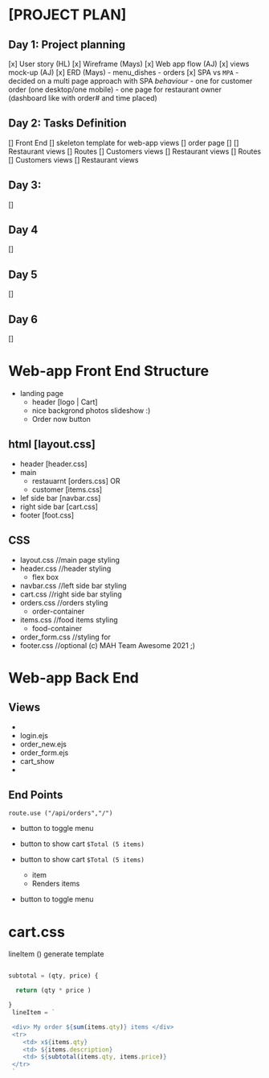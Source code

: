

# [PROJECT PLAN]

## Day 1: Project planning
  [x] User story (HL)
  [x] Wireframe (Mays)
  [x] Web app flow (AJ)
  [x] views mock-up (AJ)
  [x] ERD (Mays)
      - menu_dishes
      - orders
  [x] SPA vs `MPA`
    - decided on a multi page approach with SPA *behaviour*
      - one for customer order (one desktop/one mobile)
      - one page for restaurant owner (dashboard like with order# and time placed)

## Day 2: Tasks Definition 
  [] Front End
    [] skeleton template for web-app views
    [] order page
    []
    [] Restaurant views
  [] Routes
    [] Customers views
    [] Restaurant views
  [] Routes
    [] Customers views
    [] Restaurant views

## Day 3: 
  []

## Day 4
  []

## Day 5
  []

## Day 6
  []


# Web-app Front End Structure

- landing page
  - header [logo   | Cart]
  - nice backgrond photos slideshow :)
  - Order now button 
## html [layout.css]
- header [header.css]
- main  
    - restauarnt [orders.css] OR
    - customer   [items.css]
- lef side bar [navbar.css]
- right side bar [cart.css]
- footer [foot.css] 

## CSS 
  - layout.css          //main page styling
  - header.css          //header styling
    - flex box
  - navbar.css          //left side bar styling
  - cart.css            //right side bar styling
  - orders.css          //orders styling
    - order-container
  - items.css           //food items styling
    - food-container       
  - order_form.css      //styling for 
  - footer.css          //optional (c) MAH Team Awesome 2021 ;)



# Web-app Back End

## Views

- 
- login.ejs
- order_new.ejs
- order_form.ejs
- cart_show
- 


## End Points

 `route.use ("/api/orders","/")`





  - button to toggle menu
  - button to show cart `$Total (5 items)`

- button to show cart `$Total (5 items)`  
  - item
  - Renders items

- button to toggle menu



# cart.css

 lineItem () generate template 

```js

subtotal = (qty, price) {

  return (qty * price )

}
 lineItem = `

 <div> My order ${sum(items.qty)} items </div>
 <tr>
    <td> x${items.qty} 
    <td> ${items.description} 
    <td> ${subtotal(items.qty, items.price)}
 </tr>
 ` 


